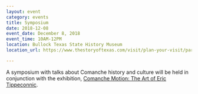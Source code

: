 ```yaml
---
layout: event
category: events
title: Symposium
date: 2018-12-08
event_date: December 8, 2018
event_time: 10AM-12PM
location: Bullock Texas State History Museum
location_url: https://www.thestoryoftexas.com/visit/plan-your-visit/parking-directions

---
```


A symposium with talks about Comanche history and culture will be held in conjunction with the exhibition, [Comanche Motion: The Art of Eric Tippeconnic](https://www.thestoryoftexas.com/visit/exhibits/comanche-motion).

   



